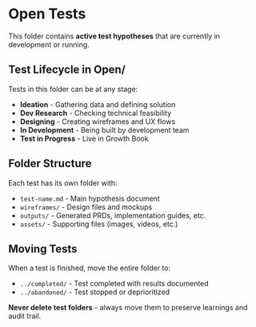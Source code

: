# Open Tests

This folder contains **active test hypotheses** that are currently in development or running.

## Test Lifecycle in Open/

Tests in this folder can be at any stage:
- **Ideation** - Gathering data and defining solution
- **Dev Research** - Checking technical feasibility  
- **Designing** - Creating wireframes and UX flows
- **In Development** - Being built by development team
- **Test in Progress** - Live in Growth Book

## Folder Structure

Each test has its own folder with:
- `test-name.md` - Main hypothesis document
- `wireframes/` - Design files and mockups
- `outputs/` - Generated PRDs, implementation guides, etc.
- `assets/` - Supporting files (images, videos, etc.)

## Moving Tests

When a test is finished, move the entire folder to:
- `../completed/` - Test completed with results documented
- `../abandoned/` - Test stopped or deprioritized

**Never delete test folders** - always move them to preserve learnings and audit trail.